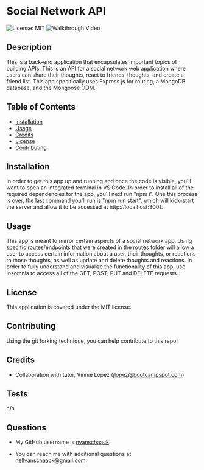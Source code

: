 # Social Network API
![License: MIT](https://img.shields.io/badge/License-MIT-yellow.svg)
![Walkthrough Video](https://drive.google.com/file/d/1kD6Ixuwi9vculLsqMZqPNd444voHU_e7/view)
## Description
This is a back-end application that encapsulates important topics of building APIs. This is an API for a social network web application where users can share their thoughts, react to friends’ thoughts, and create a friend list. This app specifically uses Express.js for routing, a MongoDB database, and the Mongoose ODM. 

## Table of Contents 
- [Installation](#installation)
- [Usage](#usage)
- [Credits](#credits)
- [License](#license)
- [Contributing](#contributing)

## Installation
In order to get this app up and running and once the code is visible, you'll want to open an integrated terminal in VS Code. In order to install all of the required dependencies for the app, you'll next run "npm i". One this process is over, the last command you'll run is "npm run start", which will kick-start the server and allow it to be accessed at http://localhost:3001.

## Usage
This app is meant to mirror certain aspects of a social network app. Using specific routes/endpoints that were created in the routes folder will allow a user to access certain information about a user, their thoughts, or reactions to those thoughts, as well as update and delete thoughts and reactions. In order to fully understand and visualize the functionality of this app, use Insomnia to access all of the GET, POST, PUT and DELETE requests.

## License
  
This application is covered under the MIT license.

## Contributing

Using the git forking technique, you can help contribute to this repo!

## Credits

- Collaboration with tutor, Vinnie Lopez (jlopez@bootcampspot.com)

## Tests

n/a

## Questions

- My GitHub username is [nvanschaack](https://github.com/nvanschaack).

- You can reach me with additional questions at nellvanschaack@gmail.com.

